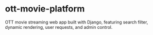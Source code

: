 # ott-movie-platform
OTT movie streaming web app built with Django, featuring search filter, dynamic rendering, user requests, and admin control.

